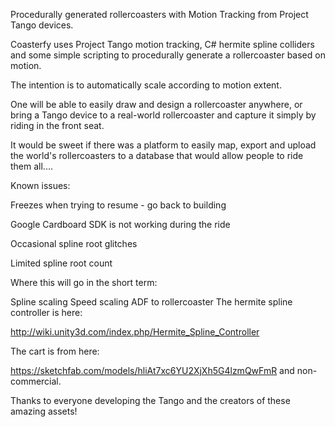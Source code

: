 Procedurally generated rollercoasters with Motion Tracking from Project Tango devices.

Coasterfy uses Project Tango motion tracking, C# hermite spline colliders and some simple scripting to procedurally generate a rollercoaster based on motion.

The intention is to automatically scale according to motion extent.

One will be able to easily draw and design a rollercoaster anywhere, or bring a Tango device to a real-world rollercoaster and capture it simply by riding in the front seat.

It would be sweet if there was a platform to easily map, export and upload the world's rollercoasters to a database that would allow people to ride them all....

Known issues:

Freezes when trying to resume - go back to building


Google Cardboard SDK is not working during the ride

Occasional spline root glitches

Limited spline root count


Where this will go in the short term:

Spline scaling
Speed scaling
ADF to rollercoaster
The hermite spline controller is here:

http://wiki.unity3d.com/index.php/Hermite_Spline_Controller

The cart is from here:

https://sketchfab.com/models/hliAt7xc6YU2XjXh5G4lzmQwFmR and non-commercial.

Thanks to everyone developing the Tango and the creators of these amazing assets!

